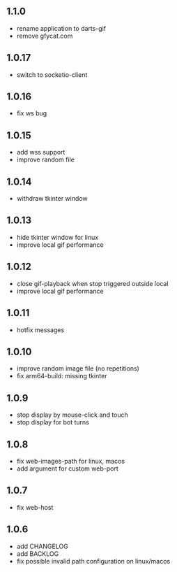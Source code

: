 ## 1.1.0

- rename application to darts-gif
- remove gfycat.com


## 1.0.17

- switch to socketio-client


## 1.0.16

- fix ws bug


## 1.0.15

- add wss support
- improve random file


## 1.0.14

- withdraw tkinter window


## 1.0.13

- hide tkinter window for linux
- improve local gif performance


## 1.0.12

- close gif-playback when stop triggered outside local
- improve local gif performance


## 1.0.11

- hotfix messages


## 1.0.10

- improve random image file (no repetitions)
- fix arm64-build: missing tkinter


## 1.0.9

- stop display by mouse-click and touch
- stop display for bot turns


## 1.0.8

- fix web-images-path for linux, macos
- add argument for custom web-port


## 1.0.7

- fix web-host


## 1.0.6

- add CHANGELOG
- add BACKLOG
- fix possible invalid path configuration on linux/macos
